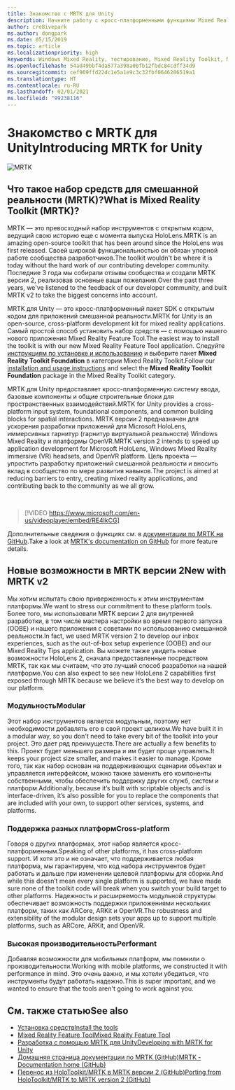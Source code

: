 ```yaml
---
title: Знакомство с MRTK для Unity
description: Начните работу с кросс-платформенными функциями Mixed Reality Toolkit для разработчиков смешанной реальности.
author: cre8ivepark
ms.author: dongpark
ms.date: 05/15/2019
ms.topic: article
ms.localizationpriority: high
keywords: Windows Mixed Reality, тестирование, Mixed Reality Toolkit, MRTK версии 2, MRTK, инструменты, пакет SDK, HoloLens, HoloLens 2, Unity, гарнитура смешанной реальности, гарнитура Windows Mixed Reality, гарнитура виртуальной реальности, кросс-платформенность
ms.openlocfilehash: 54ad49bbf4da577a398a0bfb12fbdc84cdff34d9
ms.sourcegitcommit: cef969ffd22dc1e5a1e9c3c32fbf0646206519a1
ms.translationtype: HT
ms.contentlocale: ru-RU
ms.lasthandoff: 02/01/2021
ms.locfileid: "99238116"
---
```

# <a name="introducing-mrtk-for-unity"></a><span data-ttu-id="e652e-104">Знакомство с MRTK для Unity</span><span class="sxs-lookup"><span data-stu-id="e652e-104">Introducing MRTK for Unity</span></span>

![MRTK](../../design/images/MRTK_UX_Hero.png)

## <a name="what-is-mixed-reality-toolkit-mrtk"></a><span data-ttu-id="e652e-106">Что такое набор средств для смешанной реальности (MRTK)?</span><span class="sxs-lookup"><span data-stu-id="e652e-106">What is Mixed Reality Toolkit (MRTK)?</span></span>

<span data-ttu-id="e652e-107">MRTK — это превосходный набор инструментов с открытым кодом, ведущий свою историю еще с момента выпуска HoloLens.</span><span class="sxs-lookup"><span data-stu-id="e652e-107">MRTK is an amazing open-source toolkit that has been around since the HoloLens was first released.</span></span> <span data-ttu-id="e652e-108">Своей широкой функциональностью он обязан упорной работе сообщества разработчиков.</span><span class="sxs-lookup"><span data-stu-id="e652e-108">The toolkit wouldn't be where it is today without the hard work of our contributing developer community.</span></span> <span data-ttu-id="e652e-109">Последние 3 года мы собирали отзывы сообщества и создали MRTK версии 2, реализовав основные ваши пожелания.</span><span class="sxs-lookup"><span data-stu-id="e652e-109">Over the past three years, we've listened to the feedback of our developer community, and built MRTK v2 to take the biggest concerns into account.</span></span>  

<span data-ttu-id="e652e-110">MRTK для Unity — это кросс-платформенный пакет SDK с открытым кодом для приложений смешанной реальности.</span><span class="sxs-lookup"><span data-stu-id="e652e-110">MRTK for Unity is an open-source, cross-platform development kit for mixed reality applications.</span></span> <span data-ttu-id="e652e-111">Самый простой способ установить набор средств — с помощью нашего нового приложения Mixed Reality Feature Tool.</span><span class="sxs-lookup"><span data-stu-id="e652e-111">The easiest way to install the toolkit is with our new Mixed Reality Feature Tool application.</span></span> <span data-ttu-id="e652e-112">Следуйте [инструкциям по установке и использованию](welcome-to-mr-feature-tool.md) и выберите пакет **Mixed Reality Toolkit Foundation** в категории Mixed Reality Toolkit.</span><span class="sxs-lookup"><span data-stu-id="e652e-112">Follow our [installation and usage instructions](welcome-to-mr-feature-tool.md) and select the **Mixed Reality Toolkit Foundation** package in the Mixed Reality Toolkit category.</span></span> 

<span data-ttu-id="e652e-113">MRTK для Unity предоставляет кросс-платформенную систему ввода, базовые компоненты и общие строительные блоки для пространственных взаимодействий.</span><span class="sxs-lookup"><span data-stu-id="e652e-113">MRTK for Unity provides a cross-platform input system, foundational components, and common building blocks for spatial interactions.</span></span> <span data-ttu-id="e652e-114">MRTK версии 2 предназначен для ускорения разработки приложений для Microsoft HoloLens, иммерсивных гарнитур (гарнитур виртуальной реальности) Windows Mixed Reality и платформы OpenVR.</span><span class="sxs-lookup"><span data-stu-id="e652e-114">MRTK version 2 intends to speed up application development for Microsoft HoloLens, Windows Mixed Reality immersive (VR) headsets, and OpenVR platform.</span></span> <span data-ttu-id="e652e-115">Цель проекта — упростить разработку приложений смешанной реальности и вносить вклад в сообщество по мере развития навыков.</span><span class="sxs-lookup"><span data-stu-id="e652e-115">The project is aimed at reducing barriers to entry, creating mixed reality applications, and contributing back to the community as we all grow.</span></span>

<br>

> [!VIDEO https://www.microsoft.com/en-us/videoplayer/embed/RE4IkCG]

<span data-ttu-id="e652e-116">Дополнительные сведения о функциях см. в [документации по MRTK на GitHub](https://microsoft.github.io/MixedRealityToolkit-Unity/README.html).</span><span class="sxs-lookup"><span data-stu-id="e652e-116">Take a look at [MRTK's documentation on GitHub](https://microsoft.github.io/MixedRealityToolkit-Unity/README.html) for more feature details.</span></span>

## <a name="new-with-mrtk-v2"></a><span data-ttu-id="e652e-117">Новые возможности в MRTK версии 2</span><span class="sxs-lookup"><span data-stu-id="e652e-117">New with MRTK v2</span></span>

<span data-ttu-id="e652e-118">Мы хотим испытать свою приверженность к этим инструментам платформы.</span><span class="sxs-lookup"><span data-stu-id="e652e-118">We want to stress our commitment to these platform tools.</span></span>  <span data-ttu-id="e652e-119">Более того, мы использовали MRTK версии 2 для внутренней разработки, в том числе мастера настройки во время первого запуска (OOBE) и нашего приложения с советами по использованию смешанной реальности.</span><span class="sxs-lookup"><span data-stu-id="e652e-119">In fact, we used MRTK version 2 to develop our inbox experiences, such as the out-of-box setup experience (OOBE) and our Mixed Reality Tips application.</span></span> <span data-ttu-id="e652e-120">Вы можете также увидеть новые возможности HoloLens 2, сначала предоставленные посредством MRTK, так как мы считаем, что это лучший способ разработки на нашей платформе.</span><span class="sxs-lookup"><span data-stu-id="e652e-120">You can also expect to see new HoloLens 2 capabilities first exposed through MRTK because we believe it’s the best way to develop on our platform.</span></span> 

### <a name="modular"></a><span data-ttu-id="e652e-121">Модульность</span><span class="sxs-lookup"><span data-stu-id="e652e-121">Modular</span></span>

<span data-ttu-id="e652e-122">Этот набор инструментов является модульным, поэтому нет необходимости добавлять его в свой проект целиком.</span><span class="sxs-lookup"><span data-stu-id="e652e-122">We have built it in a modular way, so you don't need to take every bit of the toolkit into your project.</span></span>  <span data-ttu-id="e652e-123">Это дает ряд преимуществ.</span><span class="sxs-lookup"><span data-stu-id="e652e-123">There are actually a few benefits to this.</span></span>  <span data-ttu-id="e652e-124">Проект будет меньшего размера и им будет проще управлять.</span><span class="sxs-lookup"><span data-stu-id="e652e-124">It keeps your project size smaller, and makes it easier to manage.</span></span>  <span data-ttu-id="e652e-125">Кроме того, так как набор основан на поддерживающих сценарии объектах и управляется интерфейсом, можно также заменить его компоненты собственными, чтобы обеспечить поддержку других служб, систем и платформ.</span><span class="sxs-lookup"><span data-stu-id="e652e-125">Additionally, because it’s built with scriptable objects and is interface-driven, it’s also possible for you to replace the components that are included with your own, to support other services, systems, and platforms.</span></span>

### <a name="cross-platform"></a><span data-ttu-id="e652e-126">Поддержка разных платформ</span><span class="sxs-lookup"><span data-stu-id="e652e-126">Cross-platform</span></span>

<span data-ttu-id="e652e-127">Говоря о других платформах, этот набор является кросс-платформенным.</span><span class="sxs-lookup"><span data-stu-id="e652e-127">Speaking of other platforms, it has cross-platform support.</span></span>  <span data-ttu-id="e652e-128">И хотя это и не означает, что поддерживается любая платформа, мы гарантируем, что код набора инструментов будет работать и дальше при изменении целевой платформы для сборки.</span><span class="sxs-lookup"><span data-stu-id="e652e-128">And while this doesn’t mean every single platform is supported, we have made sure none of the toolkit code will break when you switch your build target to other platforms.</span></span>  <span data-ttu-id="e652e-129">Надежность и расширяемость модульной структуры обеспечивает возможность поддержки приложениями нескольких платформ, таких как ARCore, ARKit и OpenVR.</span><span class="sxs-lookup"><span data-stu-id="e652e-129">The robustness and extensibility of the modular design sets your apps up to support multiple platforms, such as ARCore, ARKit, and OpenVR.</span></span>

### <a name="performant"></a><span data-ttu-id="e652e-130">Высокая производительность</span><span class="sxs-lookup"><span data-stu-id="e652e-130">Performant</span></span>

<span data-ttu-id="e652e-131">Добавляя возможности для мобильных платформ, мы помнили о производительности.</span><span class="sxs-lookup"><span data-stu-id="e652e-131">Working with mobile platforms, we constructed it with performance in mind.</span></span>  <span data-ttu-id="e652e-132">Это очень важно, и мы хотели убедиться, что инструменты будут работать надежно.</span><span class="sxs-lookup"><span data-stu-id="e652e-132">This is super important, and we wanted to ensure that the tools aren't going to work against you.</span></span>

## <a name="see-also"></a><span data-ttu-id="e652e-133">См. также статью</span><span class="sxs-lookup"><span data-stu-id="e652e-133">See also</span></span>

* [<span data-ttu-id="e652e-134">Установка средств</span><span class="sxs-lookup"><span data-stu-id="e652e-134">Install the tools</span></span>](../install-the-tools.md)
* [<span data-ttu-id="e652e-135">Mixed Reality Feature Tool</span><span class="sxs-lookup"><span data-stu-id="e652e-135">Mixed Reality Feature Tool</span></span>](welcome-to-mr-feature-tool.md)
* [<span data-ttu-id="e652e-136">Разработка с помощью MRTK для Unity</span><span class="sxs-lookup"><span data-stu-id="e652e-136">Developing with MRTK for Unity</span></span>](unity-development-overview.md)
* [<span data-ttu-id="e652e-137">Домашняя страница документации по MRTK (GitHub)</span><span class="sxs-lookup"><span data-stu-id="e652e-137">MRTK - Documentation home (GitHub)</span></span>](https://microsoft.github.io/MixedRealityToolkit-Unity/README.html)
* [<span data-ttu-id="e652e-138">Перенос из HoloToolkit/MRTK в MRTK версии 2 (GitHub)</span><span class="sxs-lookup"><span data-stu-id="e652e-138">Porting from HoloToolkit/MRTK to MRTK version 2 (GitHub)</span></span>](https://microsoft.github.io/MixedRealityToolkit-Unity/Documentation/HTKToMRTKPortingGuide.html)
